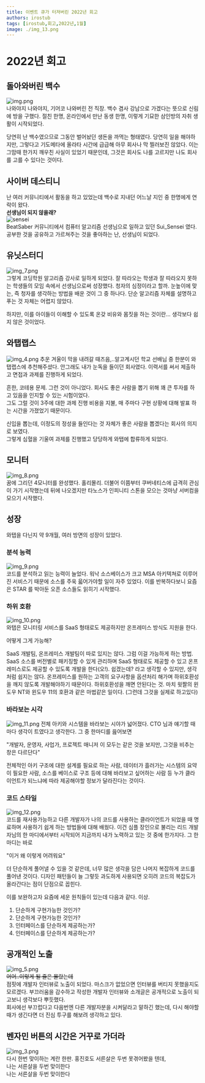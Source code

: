 ```yaml
---
title: 이벤트 큐가 터져버린 2022년 회고
authors: irostub
tags: [irostub,회고,2022년,1월]
image: ./img_13.png
---
```

<!-- 

slug : URL 경로를 명시
title : 제목을 명시
authors : 작성자 속성
 - name : 작성자 명
   title : 작성자 설명
   url : name 을 눌렀을 때 전환할 링크
   image_url : 작성자 콘
tag : 이 글의 tag 분류
-->

# 2022년 회고

## 돌아와버린 백수
![img.png](img.png)  
나와야지 나와야지, 기어코 나와버린 전 직장. 백수 겸사 강남으로 가겠다는 뜻으로 신림에 방을 구했다. 절친 한명, 온라인에서 만난 동생 한명, 이렇게 기묘한 삼인방의 자취 생활이 시작되었다.  

당연히 난 백수였으므로 그동안 벌어놨던 생돈을 까먹는 형태였다. 당연히 일을 해야하지만, 그렇다고 기도메타에 올라타 시간에 급급해 아무 회사나 막 찔러보진 않았다. 
이는 그맘때 한가지 깨우친 사실이 있었기 때문인데, 그것은 회사도 나를 고르지만 나도 회사를 고를 수 있다는 것이다.

## 사이버 데스티니
난 여러 커뮤니티에서 활동을 하고 있었는데 백수로 지내던 어느날 지인 중 한명에게 연락이 왔다.  
**선생님이 되지 않을래?**  
![sensei](sensei.jpeg)  
BeatSaber 커뮤니티에서 컴퓨터 알고리즘 선생님으로 일하고 있던 Sui_Sensei 였다. 공부한 것을 공유하고 가르쳐주는 것을 좋아하는 난, 선생님이 되었다.

## 유닛스터디
![img_7.png](img_7.png)  
그렇게 코딩학원 알고리즘 강사로 일하게 되었다. 잘 따라오는 학생과 잘 따라오지 못하는 학생들의 모임 속에서 선생님으로써 성장했다.
청자의 심정이라고 할까. 눈높이에 맞는, 즉 청자를 생각하는 방법을 배운 것이 그 중 하나다. 단순 알고리즘 자체를 설명하고 푸는 것 자체는 어렵지 않았다.   

하지만, 이를 아이들이 이해할 수 있도록 온갖 비유와 몸짓을 하는 것이란... 생각보다 쉽지 않은 것이었다.

## 와탭랩스
![img_4.png](img_4.png)
추운 겨울이 막을 내려갈 때즈음,..알고계시던 학교 선배님 중 한분이 와탭랩스에 추천해주셨다. 안그래도 내가 눈독을 들이던 회사였다. 이력서를 써서 제출하고 
면접과 과제를 진행하게 되었다.

흔한, 코테용 문제. 그런 것이 아니었다. 회사도 좋은 사람을 뽑기 위해 꽤 큰 투자를 하고 있음을 인지할 수 있는 시험이었다.   
그도 그럴 것이 3주에 대한 과제 진행 비용을 지불, 매 주마다 구현 상황에 대해 발표 하는 시간을 가졌었기 때문이다. 

신입을 뽑는데, 이정도의 정성을 들인다는 것 자체가 좋은 사람을 뽑겠다는 회사의 의지로 보였다.  
그렇게 심혈을 기울여 과제를 진행했고 당당하게 와탭에 합류하게 되었다.

## 모니터
![img_8.png](img_8.png)  
꿈에 그리던 4모니터를 완성했다. 홀리몰리. 더불어 이쯤부터 쿠버네티스에 급격히 관심이 가기 시작했는데 뒤에 나오겠지만 타노스가 인피니티 스톤을 모으는 것마냥
서버컴을 모으기 시작했다.

## 성장
와탭을 다닌지 약 9개월, 여러 방면의 성장이 있었다.   

### 분석 능력
![img_9.png](img_9.png)  
코드를 분석하고 읽는 능력이 늘었다. 워낙 소스베이스가 크고 MSA 아키텍쳐로 이루어진 서비스기 때문에 소스를 주욱 읇어가야할 일이 자주 있었다. 이를 반복하다보니
요즘은 STAR 를 박아둔 오픈 소스들도 읽히기 시작했다.

### 하위 호환
![img_10.png](img_10.png)  
와탭은 모니터링 서비스를 SaaS 형태로도 제공하지만 온프레미스 방식도 지원을 한다. 

어떻게 그게 가능해?

SaaS 개발팀, 온프레미스 개발팀이 따로 있지는 않다. 그럼 이걸 가능하게 하는 방법. SaaS 소스를 버전별로 패키징할 수 있게 관리하며 SaaS 형태로도 제공할 수 있고 온프레미스로도
제공할 수 있도록 개발을 한다(오!). 쉽겠는데? 라고 생각할 수 있지만, 생각처럼 쉽지는 않다. 온프레미스를 원하는 고객의 요구사항을 옵션처리 해가며 하위호환성을 깨지 않도록 개발해야하기 때문이다.
하위호환성을 깨면 안된다는 것. 마치 윗짤의 윈도우 NT와 윈도우 11의 호환과 같은 마법같은 일이다. (그런데 그것을 실제로 하고있다)

### 바라보는 시각
![img_11.png](img_11.png)
전체 아키와 시스템을 바라보는 시야가 넓어졌다. CTO 님과 얘기할 때마다 생각이 트였다고 생각한다. 그 중 한마디를 읊어보면

"개발자, 운영자, 사업가, 프로젝트 매니저 이 모두는 같은 것을 보지만, 그것을 비추는 창은 다르단다"

전체적인 아키 구조에 대한 설계를 필요로 하는 사람, 데이터가 흘러가는 시스템의 요약이 필요한 사람, 소스를 베이스로 구조 등에 대해 바라보고 싶어하는 사람 등 
누가 클라이언트가 되느냐에 따라 제공해야할 정보가 달라진다는 것이다.

### 코드 스타일
![img_12.png](img_12.png)  
코드를 재사용가능하고 다른 개발자가 나의 코드를 사용하는 클라이언트가 되었을 때 명료하며 사용하기 쉽게 하는 방법들에 대해 배웠다. 이건 심플 장인으로 불리는 리드 개발자님의 한 마디에서부터 시작되어 지금까지
내가 노력하고 있는 것 중에 한가지다. 그 한마디는 바로

"이거 왜 이렇게 어려워요"

더 단순하게 풀어낼 수 있을 것 같은데, 너무 많은 생각을 담은 나머지 복잡하게 코드를 풀어낸 것이다. 디자인 패턴들이 늘 그렇듯 과도하게 사용되면 오히려 코드의 복잡도가 올라간다는 점이 단점으로 꼽힌다.

이를 보완하고자 요즘에 세운 원칙들이 있는데 다음과 같다. 이상.

1. 단순하게 구현가능한 것인가?
2. 단순하게 구현가능한 것인가?
3. 인터페이스를 단순하게 제공하는가?
4. 인터페이스를 단순하게 제공하는가?


## 공개적인 노출
![img_5.png](img_5.png)  
~~어어..이렇게 될 줄은 몰랐는데~~  
점핏에 개발자 인터뷰로 노출이 되었다. 마스크가 없었으면 인터뷰를 버티지 못했을지도 모르겠다. 부끄러움을 감수하고 작성한 개발자 인터뷰와 소개글은 공개적으로 노출이 되고보니 생각보다 뿌듯했다.  
회사에선 부끄럽다고 다음번엔 다른 개발자분을 시켜달라고 말하긴 했는데, 다시 해야할 때가 생긴다면 더 진심 투구를 해보려 생각하고 있다.

## 벤자민 버튼의 시간은 거꾸로 가더라
![img_3.png](img_3.png)  
다시 한번 맞이하는 계란 한판. 홍진호도 서른살은 두번 못겪어봤을 텐데,  
나는 서른살을 두번 맞이한다  
나는 서른살을 두번 맞이한다